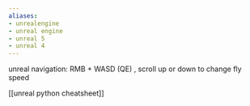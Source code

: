 ```yaml
---
aliases:
- unrealengine
- unreal engine
- unreal 5
- unreal 4
---
```

unreal navigation: RMB + WASD (QE) , scroll up or down to change fly speed

[[unreal python cheatsheet]]
